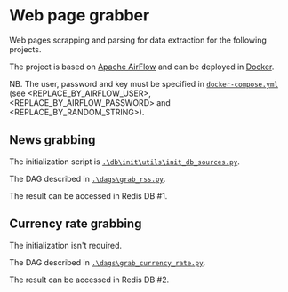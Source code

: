 # Web page grabber
Web pages scrapping and parsing for data extraction for the following projects.

The project is based on [Apache AirFlow](https://github.com/apache/airflow) and 
can be deployed in [Docker](https://www.docker.com/). 

NB. The user, password and key must be specified in [`docker-compose.yml`](docker-compose.yml)
(see <REPLACE_BY_AIRFLOW_USER>, <REPLACE_BY_AIRFLOW_PASSWORD> and <REPLACE_BY_RANDOM_STRING>).

## News grabbing
 
The initialization script is [`.\db\init\utils\init_db_sources.py`](db\init\utils\init_db_sources.py).

The DAG described in [`.\dags\grab_rss.py`](dags\grab_rss.py).

The result can be accessed in Redis DB #1.


## Currency rate grabbing

The initialization isn't required.

The DAG described in [`.\dags\grab_currency_rate.py`](dags\grab_currency_rate.py).

The result can be accessed in Redis DB #2.
